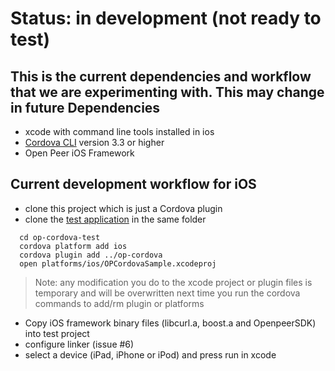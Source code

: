 Status: in development (not ready to test)
==========================================

This is the current  dependencies and workflow that we are experimenting with. This may change in future
Dependencies
------------
  * xcode with command line tools installed in ios
  * [Cordova CLI](http://cordova.apache.org/docs/en/3.3.0/index.html) version 3.3 or higher
  * Open Peer iOS Framework 

Current development workflow for iOS
---------------------------------------
  * clone this project which is just a Cordova plugin
  * clone the [test application](https://github.com/openpeer/op-cordova-test) in the same folder
  
```
  cd op-cordova-test
  cordova platform add ios
  cordova plugin add ../op-cordova
  open platforms/ios/OPCordovaSample.xcodeproj
```

> Note: any modification you do to the xcode project or plugin files is temporary and will be overwritten next time you run the cordova commands to add/rm plugin or platforms

  * Copy iOS framework binary files (libcurl.a, boost.a and OpenpeerSDK) into test project 
  * configure linker (issue #6)
  * select a device (iPad, iPhone or iPod) and press run in xcode 
